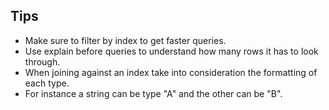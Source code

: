 ## Tips

- Make sure to filter by index to get faster queries.
- Use explain before queries to understand how many rows it has to look through.
- When joining against an index take into consideration the formatting of each type.
- For instance a string can be type "A" and the other can be "B".

